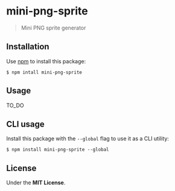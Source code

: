 # mini-png-sprite

> Mini PNG sprite generator

## Installation

Use [npm](https://npmjs.com) to install this package:

```
$ npm intall mini-png-sprite
```

## Usage

TO_DO

## CLI usage

Install this package with the `--global` flag to use it as a CLI utility:

```
$ npm install mini-png-sprite --global
```


## License

Under the **MIT License**.

